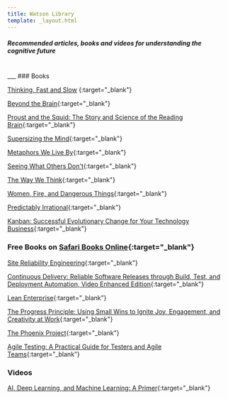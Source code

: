 ```yaml
---
title: Watson Library
template: _layout.html
---
```

##### Recommended articles, books and videos for understanding the cognitive future
<br>
___
### Books

[Thinking, Fast and Slow](https://smile.amazon.com/Thinking-Fast-Slow-Daniel-Kahneman-ebook/dp/B005MJFA2W/ref=sr_1_1?s=books&ie=UTF8&qid=1470250794&sr=1-1&keywords=Thinking%2C+Fast+and+Slow#navbar)    {:target="_blank"}

[Beyond the Brain](https://smile.amazon.com/Beyond-Brain-Environment-Shape-Animal/dp/0691165564/ref=sr_1_1?ie=UTF8&qid=1470250509&sr=8-1&keywords=Beyond+the+Brain){:target="_blank"}

[Proust and the Squid: The Story and Science of the Reading Brain](https://smile.amazon.com/Proust-Squid-Story-Science-Reading/dp/0060933844/ref=sr_1_1?s=books&ie=UTF8&qid=1470250578&sr=1-1&keywords=Proust+and+the+Squid){:target="_blank"}

[Supersizing the Mind](https://smile.amazon.com/Supersizing-Mind-Embodiment-Cognitive-Philosophy/dp/B004MDLRQW/ref=sr_1_1?s=books&ie=UTF8&qid=1470250613&sr=1-1&keywords=Supersizing+the+Mind#navbar){:target="_blank"}

[Metaphors We Live By](https://smile.amazon.com/Metaphors-We-Live-George-Lakoff/dp/0226468011/ref=sr_1_1?ie=UTF8&qid=1471972766&sr=8-1&keywords=metaphors+we+live){:target="_blank"}

[Seeing What Others Don't](https://smile.amazon.com/Seeing-What-Others-Dont-Remarkable/dp/1610393821/ref=sr_1_1?s=books&ie=UTF8&qid=1470250680&sr=1-1&keywords=Seeing+What+Others+Don%E2%80%99t){:target="_blank"}

[The Way We Think](https://smile.amazon.com/s/ref=nb_sb_noss?url=search-alias%3Dstripbooks&field-keywords=The+Way+We+Think){:target="_blank"}

[Women, Fire, and Dangerous Things](https://smile.amazon.com/Women-Fire-Dangerous-Things-Categories/dp/B009PS2RXG/ref=sr_1_1?s=books&ie=UTF8&qid=1470250747&sr=1-1&keywords=Women%2C+Fire%2C+and+Dangerous+Things#navbar){:target="_blank"}

[Predictably Irrational](https://smile.amazon.com/Predictably-Irrational-Hidden-Forces-Decisions-ebook/dp/B002RI9QJE/ref=sr_1_1?s=books&ie=UTF8&qid=1470250772&sr=1-1&keywords=Predictably+Irrational#navbar){:target="_blank"}

[Kanban: Successful Evolutionary Change for Your Technology Business](http://www.amazon.com/Kanban-Successful-Evolutionary-Technology-Business/dp/0984521402/ref=sr_1_1?ie=UTF8&qid=1458779210&sr=8-1&keywords=kanban){:target="_blank"}

### Free Books on [Safari Books Online](http://safaribooksonline.com){:target="_blank"}
[Site Reliability Engineering](https://www.safaribooksonline.com/library/view/site-reliability-engineering/9781491929117/){:target="_blank"}

[Continuous Delivery: Reliable Software Releases through Build, Test, and Deployment Automation, Video Enhanced Edition](https://www.safaribooksonline.com/library/view/continuous-delivery-reliable/9780321670250/){:target="_blank"}

[Lean Enterprise](https://www.safaribooksonline.com/library/view/lean-enterprise/9781491946527/){:target="_blank"}

[The Progress Principle: Using Small Wins to Ignite Joy, Engagement, and Creativity at Work](https://www.safaribooksonline.com/library/view/the-progress-principle/9781422142738/){:target="_blank"}

[The Phoenix Project](https://www.safaribooksonline.com/library/view/the-phoenix-project/9781457191350/){:target="_blank"}

[Agile Testing: A Practical Guide for Testers and Agile Teams](https://www.safaribooksonline.com/library/view/agile-testing-a/9780321616944/){:target="_blank"}

### Videos

[AI, Deep Learning, and Machine Learning: A Primer](https://vimeo.com/170189199#collections){:target="_blank"}
